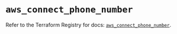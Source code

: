 # `aws_connect_phone_number`

Refer to the Terraform Registry for docs: [`aws_connect_phone_number`](https://registry.terraform.io/providers/hashicorp/aws/5.56.1/docs/resources/connect_phone_number).
